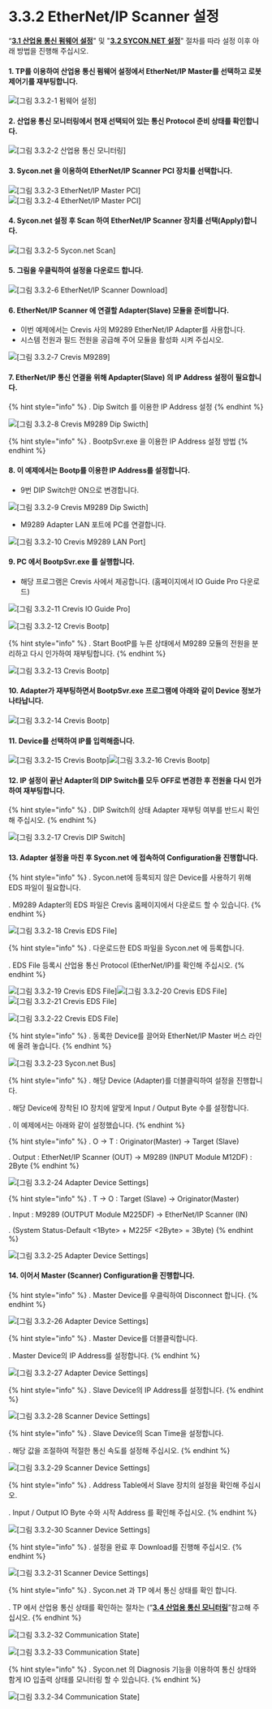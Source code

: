 ﻿# 3.3.2 EtherNet/IP Scanner 설정

“[**3.1 산업용 통신 펌웨어 설정**](../../3-settings-industrial-communication/3-1-Settings-firmware.md)" 및 "[**3.2 SYCON.NET 설정**](../../3-settings-industrial-communication/3-2-Settings-SYCON.md)" 절차를 따라 설정 이후 아래 방법을 진행해 주십시오.



#### 1. TP를 이용하여 산업용 통신 펌웨어 설정에서 EtherNet/IP Master를 선택하고 로봇 제어기를 재부팅합니다.

![[그림 3.3.2-1 펌웨어 설정]](<../../_assets/3-Settings-Industrial-Communication/3.3-EtherNet-IP/2-Master_setting/image_1.png>) 


#### 2. 산업용 통신 모니터링에서 현재 선택되어 있는 통신 Protocol 준비 상태를 확인합니다.

![[그림 3.3.2-2 산업용 통신 모니터링]](<../../_assets/3-Settings-Industrial-Communication/3.3-EtherNet-IP/2-Master_setting/image_2.png>) 


#### 3. Sycon.net 을 이용하여 EtherNet/IP Scanner PCI 장치를 선택합니다.

![[그림 3.3.2-3 EtherNet/IP Master PCI]](<../../_assets/3-Settings-Industrial-Communication/3.3-EtherNet-IP/2-Master_setting/image_3.png>)
![[그림 3.3.2-4 EtherNet/IP Master PCI]](<../../_assets/3-Settings-Industrial-Communication/3.3-EtherNet-IP/2-Master_setting/image_4.png>) 


#### 4. Sycon.net 설정 후 Scan 하여 EtherNet/IP Scanner 장치를 선택(Apply)합니다.

![[그림 3.3.2-5 Sycon.net Scan]](<../../_assets/3-Settings-Industrial-Communication/3.3-EtherNet-IP/2-Master_setting/image_5.png>) 


#### 5. 그림을 우클릭하여 설정을 다운로드 합니다.

![[그림 3.3.2-6 EtherNet/IP Scanner Download]](<../../_assets/3-Settings-Industrial-Communication/3.3-EtherNet-IP/2-Master_setting/image_6.png>) 


#### 6. EtherNet/IP Scanner 에 연결할 Adapter(Slave) 모듈을 준비합니다.
   * 이번 예제에서는 Crevis 사의 M9289 EtherNet/IP Adapter를 사용합니다.
   * 시스템 전원과 필드 전원을 공급해 주어 모듈을 활성화 시켜 주십시오.

![[그림 3.3.2-7 Crevis M9289]](<../../_assets/3-Settings-Industrial-Communication/3.3-EtherNet-IP/2-Master_setting/image_7.png>) 


#### 7. EtherNet/IP 통신 연결을 위해 Apdapter(Slave) 의 IP Address 설정이 필요합니다.

{% hint style="info" %}
\.      Dip Switch 를 이용한 IP Address 설정
{% endhint %}

![[그림 3.3.2-8 Crevis M9289 Dip Swicth]](<../../_assets/3-Settings-Industrial-Communication/3.3-EtherNet-IP/2-Master_setting/image_8.png>) 

{% hint style="info" %}
\.      BootpSvr.exe 을 이용한 IP Address 설정 방법
{% endhint %}


#### 8. 이 예제에서는 Bootp를 이용한 IP Address를 설정합니다.
   * 9번 DIP Switch만 ON으로 변경합니다.

![[그림 3.3.2-9 Crevis M9289 Dip Swicth]](<../../_assets/3-Settings-Industrial-Communication/3.3-EtherNet-IP/2-Master_setting/image_9.png>)

   * M9289 Adapter LAN 포트에 PC를 연결합니다.

![[그림 3.3.2-10 Crevis M9289 LAN Port]](<../../_assets/3-Settings-Industrial-Communication/3.3-EtherNet-IP/2-Master_setting/image_10.png>)


#### 9. PC 에서 BootpSvr.exe 를 실행합니다.
   * 해당 프로그램은 Crevis 사에서 제공합니다. (홈페이지에서 IO Guide Pro 다운로드)

![[그림 3.3.2-11 Crevis IO Guide Pro]](<../../_assets/3-Settings-Industrial-Communication/3.3-EtherNet-IP/2-Master_setting/image_11.png>)

![[그림 3.3.2-12 Crevis Bootp]](<../../_assets/3-Settings-Industrial-Communication/3.3-EtherNet-IP/2-Master_setting/image_12.png>)

{% hint style="info" %}
\.      Start BootP를 누른 상태에서 M9289 모듈의 전원을 분리하고 다시 인가하여 재부팅합니다.
{% endhint %}

![[그림 3.3.2-13 Crevis Bootp]](<../../_assets/3-Settings-Industrial-Communication/3.3-EtherNet-IP/2-Master_setting/image_13.png>)


#### 10. Adapter가 재부팅하면서 BootpSvr.exe 프로그램에 아래와 같이 Device 정보가 나타납니다.

![[그림 3.3.2-14 Crevis Bootp]](<../../_assets/3-Settings-Industrial-Communication/3.3-EtherNet-IP/2-Master_setting/image_14.png>)


#### 11. Device를 선택하여 IP를 입력해줍니다.

![[그림 3.3.2-15 Crevis Bootp]](<../../_assets/3-Settings-Industrial-Communication/3.3-EtherNet-IP/2-Master_setting/image_15.png>)![[그림 3.3.2-16 Crevis Bootp]](<../../_assets/3-Settings-Industrial-Communication/3.3-EtherNet-IP/2-Master_setting/image_16.png>)


#### 12. IP 설정이 끝난 Adapter의 DIP Switch를 모두 OFF로 변경한 후 전원을 다시 인가하여 재부팅합니다.

{% hint style="info" %}
\.      DIP Switch의 상태 Adapter 재부팅 여부를 반드시 확인해 주십시오.
{% endhint %}

![[그림 3.3.2-17 Crevis DIP Switch]](<../../_assets/3-Settings-Industrial-Communication/3.3-EtherNet-IP/2-Master_setting/image_17.png>)


#### 13. Adapter 설정을 마친 후 Sycon.net 에 접속하여 Configuration을 진행합니다.

{% hint style="info" %}
\.      Sycon.net에 등록되지 않은 Device를 사용하기 위해 EDS 파일이 필요합니다.

\.      M9289 Adapter의 EDS 파일은 Crevis 홈페이지에서 다운로드 할 수 있습니다.
{% endhint %}

![[그림 3.3.2-18 Crevis EDS File]](<../../_assets/3-Settings-Industrial-Communication/3.3-EtherNet-IP/2-Master_setting/image_18.png>)

{% hint style="info" %}
\.      다운로드한 EDS 파일을 Sycon.net 에 등록합니다.

\.      EDS File 등록시 산업용 통신 Protocol (EtherNet/IP)를 확인해 주십시오.
{% endhint %}

![[그림 3.3.2-19 Crevis EDS File]](<../../_assets/3-Settings-Industrial-Communication/3.3-EtherNet-IP/2-Master_setting/image_19.png>)![[그림 3.3.2-20 Crevis EDS File]](<../../_assets/3-Settings-Industrial-Communication/3.3-EtherNet-IP/2-Master_setting/image_20.png>)
![[그림 3.3.2-21 Crevis EDS File]](<../../_assets/3-Settings-Industrial-Communication/3.3-EtherNet-IP/2-Master_setting/image_21.png>)

![[그림 3.3.2-22 Crevis EDS File]](<../../_assets/3-Settings-Industrial-Communication/3.3-EtherNet-IP/2-Master_setting/image_22.png>)

{% hint style="info" %}
\.      동록한 Device를 끌어와 EtherNet/IP Master 버스 라인에 올려 놓습니다.
{% endhint %}

![[그림 3.3.2-23 Sycon.net Bus]](<../../_assets/3-Settings-Industrial-Communication/3.3-EtherNet-IP/2-Master_setting/image_23.png>)

{% hint style="info" %}
\.      해당 Device (Adapter)를 더블클릭하여 설정을 진행합니다.

\.      해당 Device에 장착된 IO 장치에 알맞게 Input / Output Byte 수를 설정합니다.

\.      이 예제에서는 아래와 같이 설정했습니다.
{% endhint %}

{% hint style="info" %}
\.        O -> T : Originator(Master) -> Target (Slave)

\.        Output : EtherNet/IP Scanner (OUT) -> M9289 (INPUT Module M12DF) : 2Byte
{% endhint %}

![[그림 3.3.2-24 Adapter Device Settings]](<../../_assets/3-Settings-Industrial-Communication/3.3-EtherNet-IP/2-Master_setting/image_24.png>)

{% hint style="info" %}
\.        T -> O : Target (Slave) -> Originator(Master)

\.        Input : M9289 (OUTPUT Module M225DF) -> EtherNet/IP Scanner (IN)

\.        (System Status-Default <1Byte> + M225F <2Byte> = 3Byte)
{% endhint %}

![[그림 3.3.2-25 Adapter Device Settings]](<../../_assets/3-Settings-Industrial-Communication/3.3-EtherNet-IP/2-Master_setting/image_25.png>)


#### 14. 이어서 Master (Scanner) Configuration을 진행합니다.
    

{% hint style="info" %}
\.        Master Device를 우클릭하여 Disconnect 합니다.
{% endhint %}

![[그림 3.3.2-26 Adapter Device Settings]](<../../_assets/3-Settings-Industrial-Communication/3.3-EtherNet-IP/2-Master_setting/image_26.png>)

{% hint style="info" %}
\.        Master Device를 더블클릭합니다.

\.        Master Device의 IP Address를 설정합니다. 
{% endhint %}

![[그림 3.3.2-27 Adapter Device Settings]](<../../_assets/3-Settings-Industrial-Communication/3.3-EtherNet-IP/2-Master_setting/image_27.png>)

{% hint style="info" %}
\.        Slave Device의 IP Address를 설정합니다. 
{% endhint %}

![[그림 3.3.2-28 Scanner Device Settings]](<../../_assets/3-Settings-Industrial-Communication/3.3-EtherNet-IP/2-Master_setting/image_28.png>)

{% hint style="info" %}
\.        Slave Device의 Scan Time을 설정합니다. 

\.        해당 값을 조절하여 적절한 통신 속도를 설정해 주십시오.
{% endhint %}

![[그림 3.3.2-29 Scanner Device Settings]](<../../_assets/3-Settings-Industrial-Communication/3.3-EtherNet-IP/2-Master_setting/image_29.png>)

{% hint style="info" %}
\.        Address Table에서 Slave 장치의 설정을 확인해 주십시오.

\.        Input / Output IO Byte 수와 시작 Address 를 확인해 주십시오.
{% endhint %}

![[그림 3.3.2-30 Scanner Device Settings]](<../../_assets/3-Settings-Industrial-Communication/3.3-EtherNet-IP/2-Master_setting/image_30.png>)

{% hint style="info" %}
\.        설정을 완료 후 Download를 진행해 주십시오.
{% endhint %}

![[그림 3.3.2-31 Scanner Device Settings]](<../../_assets/3-Settings-Industrial-Communication/3.3-EtherNet-IP/2-Master_setting/image_31.png>)

{% hint style="info" %}
\.        Sycon.net 과 TP 에서 통신 상태를 확인 합니다.

\.        TP 에서 산업용 통신 상태를 확인하는 절차는 (“[**3.4 산업용 통신 모니터링**](/4-monitoring-industrial-communication.md)”참고해 주십시오.
{% endhint %}

![[그림 3.3.2-32 Communication State]](<../../_assets/3-Settings-Industrial-Communication/3.3-EtherNet-IP/2-Master_setting/image_32.png>)

![[그림 3.3.2-33 Communication State]](<../../_assets/3-Settings-Industrial-Communication/3.3-EtherNet-IP/2-Master_setting/image_33.png>)


{% hint style="info" %}
\.        Sycon.net 의 Diagnosis 기능을 이용하여 통신 상태와 함게 IO 입출력 상태를 모니터링 할 수 있습니다.
{% endhint %}

![[그림 3.3.2-34 Communication State]](<../../_assets/3-Settings-Industrial-Communication/3.3-EtherNet-IP/2-Master_setting/image_34.png>)